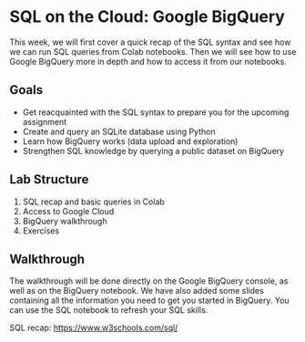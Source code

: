 # SQL on the Cloud: Google BigQuery

This week, we will first cover a quick recap of the SQL syntax and see how we can run SQL queries from Colab notebooks. Then we will see how to use Google BigQuery more in depth and how to access it from our notebooks.

## Goals

* Get reacquainted with the SQL syntax to prepare you for the upcoming assignment
* Create and query an SQLite database using Python
* Learn how BigQuery works (data upload and exploration)
* Strengthen SQL knowledge by querying a public dataset on BigQuery

## Lab Structure

1. SQL recap and basic queries in Colab
2. Access to Google Cloud
3. BigQuery walkthrough
4. Exercises

## Walkthrough

The walkthrough will be done directly on the Google BigQuery console, as well as on the BigQuery notebook. We have also added some slides containing all the information you need to get you started in BigQuery. You can use the SQL notebook to refresh your SQL skills.

SQL recap: https://www.w3schools.com/sql/

